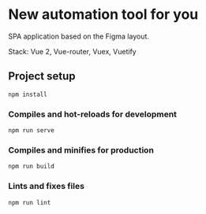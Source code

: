 # New automation tool for you

SPA application based on the Figma layout.

Stack: Vue 2, Vue-router, Vuex, Vuetify

## Project setup
```
npm install
```

### Compiles and hot-reloads for development
```
npm run serve
```

### Compiles and minifies for production
```
npm run build
```

### Lints and fixes files
```
npm run lint
```
